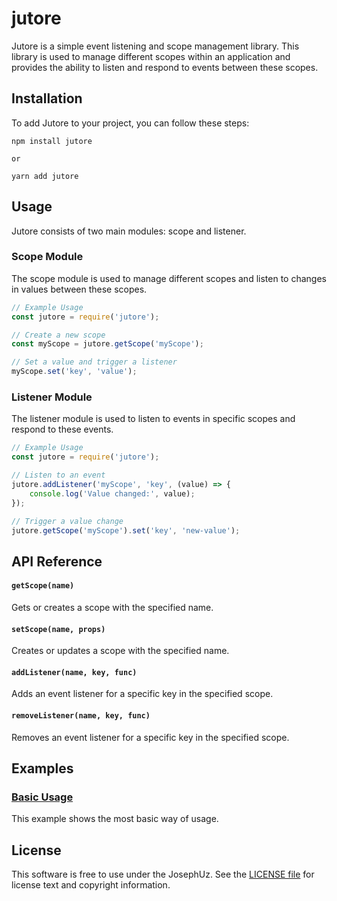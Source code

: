 # jutore

Jutore is a simple event listening and scope management library. This library is used to manage different scopes within an application and provides the ability to listen and respond to events between these scopes.

## Installation

To add Jutore to your project, you can follow these steps:

```shell
npm install jutore

or

yarn add jutore
```

## Usage
Jutore consists of two main modules: scope and listener.

### Scope Module
The scope module is used to manage different scopes and listen to changes in values between these scopes.

```javascript
// Example Usage
const jutore = require('jutore');

// Create a new scope
const myScope = jutore.getScope('myScope');

// Set a value and trigger a listener
myScope.set('key', 'value');
```

### Listener Module
The listener module is used to listen to events in specific scopes and respond to these events.

```javascript
// Example Usage
const jutore = require('jutore');

// Listen to an event
jutore.addListener('myScope', 'key', (value) => {
    console.log('Value changed:', value);
});

// Trigger a value change
jutore.getScope('myScope').set('key', 'new-value');
```

## API Reference
#### `getScope(name)`
Gets or creates a scope with the specified name.

#### `setScope(name, props)`
Creates or updates a scope with the specified name.

#### `addListener(name, key, func)`
Adds an event listener for a specific key in the specified scope.

#### `removeListener(name, key, func)`
Removes an event listener for a specific key in the specified scope.

## Examples

### [Basic Usage][]

This example shows the most basic way of usage.

[Basic Usage]: https://github.com/JosephUz/jutore/tree/master/examples/basic


License
-------

This software is free to use under the JosephUz. See the [LICENSE file][] for license text and copyright information.


[LICENSE file]: https://github.com/JosephUz/jutore/blob/master/LICENSE


